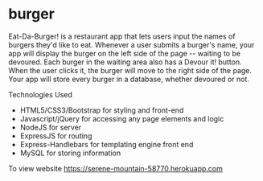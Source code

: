 # burger

Eat-Da-Burger! is a restaurant app that lets users input the names of burgers they'd like to eat.
Whenever a user submits a burger's name, your app will display the burger on the left side of the page -- waiting to be devoured.
Each burger in the waiting area also has a Devour it! button. When the user clicks it, the burger will move to the right side of the page.
Your app will store every burger in a database, whether devoured or not.

Technologies Used

- HTML5/CSS3/Bootstrap for styling and front-end
- Javascript/jQuery for accessing any page elements and logic
- NodeJS for server
- ExpressJS for routing
- Express-Handlebars for templating engine front end
- MySQL for storing information 

To view website https://serene-mountain-58770.herokuapp.com

